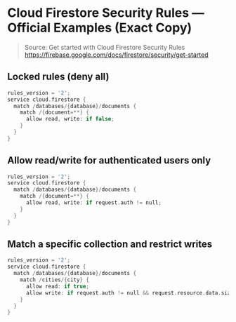 # Cloud Firestore Security Rules — Official Examples (Exact Copy)

> Source: Get started with Cloud Firestore Security Rules
> https://firebase.google.com/docs/firestore/security/get-started

## Locked rules (deny all)

```c
rules_version = '2';
service cloud.firestore {
  match /databases/{database}/documents {
    match /{document=**} {
      allow read, write: if false;
    }
  }
}
```

## Allow read/write for authenticated users only

```c
rules_version = '2';
service cloud.firestore {
  match /databases/{database}/documents {
    match /{document=**} {
      allow read, write: if request.auth != null;
    }
  }
}
```

## Match a specific collection and restrict writes

```c
rules_version = '2';
service cloud.firestore {
  match /databases/{database}/documents {
    match /cities/{city} {
      allow read: if true;
      allow write: if request.auth != null && request.resource.data.size() < 1024;
    }
  }
}
```
